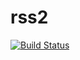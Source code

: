 # rss2

[![Build Status](https://cloud.drone.io/api/badges/91go/rss2/status.svg)](https://cloud.drone.io/91go/rss2)